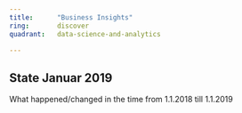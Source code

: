```yaml
---
title:      "Business Insights"
ring:       discover
quadrant:   data-science-and-analytics

---
```



## State Januar 2019 ##

What happened/changed in the time from 1.1.2018 till 1.1.2019
